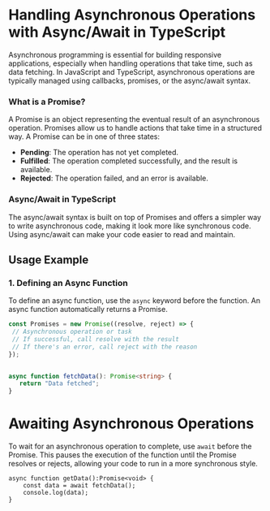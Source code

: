 # Handling Asynchronous Operations with Async/Await in TypeScript

Asynchronous programming is essential for building responsive applications, especially when handling operations that take time, such as data fetching. In JavaScript and TypeScript, asynchronous operations are typically managed using callbacks, promises, or the async/await syntax.

### What is a Promise?

A Promise is an object representing the eventual result of an asynchronous operation. Promises allow us to handle actions that take time in a structured way. A Promise can be in one of three states:

- **Pending**: The operation has not yet completed.
- **Fulfilled**: The operation completed successfully, and the result is available.
- **Rejected**: The operation failed, and an error is available.

### Async/Await in TypeScript

The async/await syntax is built on top of Promises and offers a simpler way to write asynchronous code, making it look more like synchronous code. Using async/await can make your code easier to read and maintain.

## Usage Example

### 1. Defining an Async Function

To define an async function, use the `async` keyword before the function. An async function automatically returns a Promise.



 ```typescript 
const Promises = new Promise((resolve, reject) => {
  // Asynchronous operation or task
  // If successful, call resolve with the result
  // If there's an error, call reject with the reason
});


async function fetchData(): Promise<string> {
    return "Data fetched";
}
````

# Awaiting Asynchronous Operations

To wait for an asynchronous operation to complete, use `await` before the Promise. This pauses the execution of the function until the Promise resolves or rejects, allowing your code to run in a more synchronous style.

```
async function getData():Promise<void> {
    const data = await fetchData();
    console.log(data);
}
